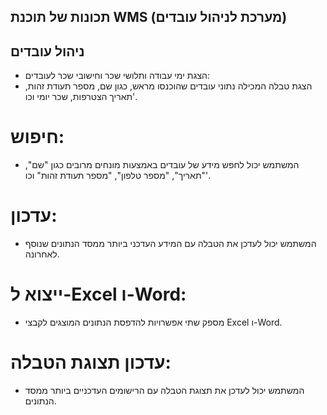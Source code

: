 ## תכונות של תוכנת WMS (מערכת לניהול עובדים)

##   ניהול עובדים

- הצגת ימי עבודה ותלושי שכר וחישובי שכר לעובדים:
- הצגת טבלה המכילה נתוני עובדים שהוכנסו מראש, כגון שם, מספר תעודת זהות, תאריך הצטרפות, שכר יומי וכו'.

# **חיפוש:**

- המשתמש יכול לחפש מידע של עובדים באמצעות מונחים מרובים כגון "שם", "תאריך", "מספר טלפון", "מספר תעודת זהות" וכו'.

# **עדכון:**

- המשתמש יכול לעדכן את הטבלה עם המידע העדכני ביותר ממסד הנתונים שנוסף לאחרונה.

# **ייצוא ל-Excel ו-Word:**

- מספק שתי אפשרויות להדפסת הנתונים המוצגים לקבצי Excel ו-Word.



# **עדכון תצוגת הטבלה:**

- המשתמש יכול לעדכן את תצוגת הטבלה עם הרישומים העדכניים ביותר ממסד הנתונים.

# 